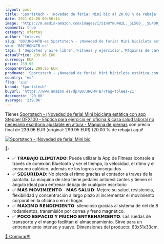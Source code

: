 ```yaml
---
layout: post
title: 'Sportstech - ¡Novedad de feria! Mini bic al 20.00 % de rebaja'
date: 2021-04-26 09:56:14
image: 'https://m.media-amazon.com/images/I/51HmYmu4W2L._SL500_._SL400_.jpg'
comments: true
category: ofertas
author: 'tole.es'
slug: 'B07JHQH4TB-es Sportstech - ¡Novedad de feria! Mini bicicleta estática...'
sku: 'B07JHQH4TB-es'
tags: [ 'Deportes y aire libre','Fitness y ejercicio','Máquinas de cardio para fitness','Máquinas de step para fitness','bicicleta','sportstech', ]
actualPrice: 239.96 EUR
currency: EUR
price: 239.96
comparePrice: 299.95 EUR
prodname: 'Sportstech - ¡Novedad de feria! Mini bicicleta estática con app  Stepper DFX100 - Elíptica para ejercicio en oficina & casa  salud laboral  no necesario escritorio ajustable en altura - Máquina de piernas'
country: 'es'
flag: '🇪🇸'
brand: 'Sportstech'
buyurl: 'https://www.amazon.es/dp/B07JHQH4TB/?tag=tolees-21'
descuento: '20.00'
average: '239.96'
---
```


Tienes [Sportstech - ¡Novedad de feria! Mini bicicleta estática con app  Stepper DFX100 - Elíptica para ejercicio en oficina & casa  salud laboral  no necesario escritorio ajustable en altura - Máquina de piernas](https://www.amazon.es/dp/B07JHQH4TB/?tag=tolees-21) con precio final de  239.96 EUR (original: 299.95 EUR) (20.00 %  de rebaja) aqui!

[![Sportstech - ¡Novedad de feria! Mini bic](https://m.media-amazon.com/images/I/51HmYmu4W2L._SL500_._SL400_.jpg)](https://www.amazon.es/dp/B07JHQH4TB/?tag=tolees-21)

🔎:

- ✅ 𝗧𝗥𝗔𝗕𝗔𝗝𝗢 𝗜𝗟𝗜𝗠𝗜𝗧𝗔𝗗𝗢: Puede utilizar la App de Fitness iconsole a través de conexión Bluetooth y ver el tiempo, la velocidad, el ritmo y el consumo calórico, además de los logros conseguidos.
- ✅ 𝗦𝗘𝗚𝗨𝗥𝗜𝗗𝗔𝗗: No pierda el ritmo gracias al contador a traves de la pantalla. La máquina de step tiene pedales antideslizantes y tienen el ángulo ideal para entrenar debajo de cualquier escritorio
- ✅ 𝗠𝗔́𝗦 𝗠𝗢𝗩𝗜𝗠𝗜𝗘𝗡𝗧𝗢 - 𝗠𝗔́𝗦 𝗦𝗔𝗟𝗨𝗗: Mejore su salud, resistencia, flexibilidad y concentración a largo plazo al incrementar el movimiento corporal en la oficina o en el hogar.
- ✅ 𝗠𝗔́𝗫𝗜𝗠𝗢 𝗥𝗘𝗡𝗗𝗜𝗠𝗜𝗘𝗡𝗧𝗢: silencioso gracias al sistema de riel de 8 rodamientos, transmisión por correa y freno magnético.
- ✅ 𝗣𝗢𝗖𝗢 𝗘𝗦𝗣𝗔𝗖𝗜𝗢 𝗬 𝗠𝗨𝗖𝗛𝗢 𝗘𝗡𝗧𝗥𝗘𝗡𝗔𝗠𝗜𝗘𝗡𝗧𝗢: Las ruedas de transporte y el mango facilitan el almacenamiento. Sirve para un entrenamiento intenso y suave. Dimensiones del producto: 63x51x33cm.

[🛒 Comprar!!!](https://www.amazon.es/dp/B07JHQH4TB/?tag=tolees-21)
